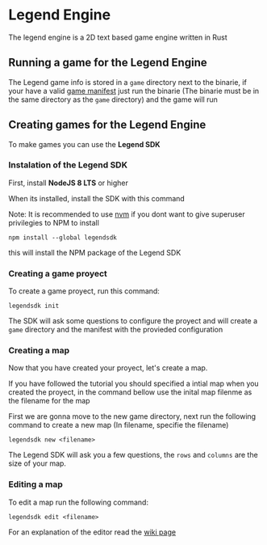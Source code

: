 # Legend Engine
The legend engine is a 2D text based game engine written in Rust

## Running a game for the Legend Engine
The Legend game info is stored in a `game` directory next to the binarie, if your have a valid [game manifest](https://github.com/Tau5/legend/wiki/game-manifest) just run the binarie (The binarie must be in the same directory as the `game` directory) and the game will run


## Creating games for the Legend Engine

To make games you can use the **Legend SDK**

### Instalation of the Legend SDK

First, install **NodeJS 8 LTS** or higher

When its installed, install the SDK with this command 

Note: It is recommended to use [nvm](https://github.com/creationix/nvm) if you dont want to give superuser privilegies to NPM to install
```
npm install --global legendsdk
```
this will install the NPM package of the Legend SDK

### Creating a game proyect

To create a game proyect, run this command:
```
legendsdk init
```
The SDK will ask some questions to configure the proyect and will create a `game` directory and the manifest with the provieded configuration

### Creating a map

Now that you have created your proyect, let's create a map.

If you have followed the tutorial you should specified a intial map when you created the proyect, in the command bellow use the inital map filenme as the filename for the map

First we are gonna move to the new game directory, next run the following command to create a new map (In filename, specifie the filename)
```
legendsdk new <filename>
```
The Legend SDK will ask you a few questions, the `rows` and `columns` are the size of your map.

### Editing a map

To edit a map run the following command:
```
legendsdk edit <filename>
```
For an explanation of the editor read the [wiki page](https://github.com/Tau5/legend/wiki/editor)
